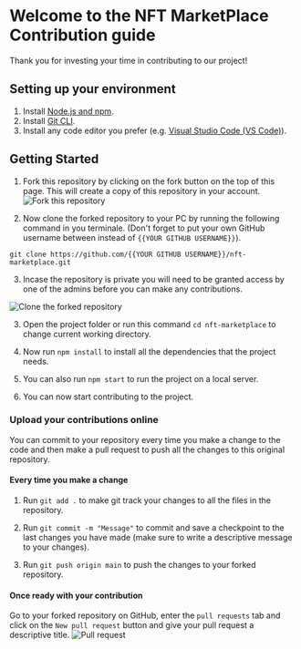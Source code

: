 # Welcome to the NFT MarketPlace Contribution guide

Thank you for investing your time in contributing to our project!

## Setting up your environment

1. Install [Node.js and npm](https://nodejs.org).
2. Install [Git CLI](https://git-scm.com/).
3. Install any code editor you prefer (e.g. [Visual Studio Code (VS Code)](https://code.visualstudio.com/)).

## Getting Started

1. Fork this repository by clicking on the fork button on the top of this page. This will create a copy of this repository in your account.
![Fork this repository](./assets/fork.png)

2. Now clone the forked repository to your PC by running the following command in you terminale. (Don't forget to put your own GitHub username between instead of `{{YOUR GITHUB USERNAME}}`).

```Git
git clone https://github.com/{{YOUR GITHUB USERNAME}}/nft-marketplace.git
```

3. Incase the repository is private you will need to be granted access by one of the admins before you can make any contributions.

![Clone the forked repository](./assets/clone.png)

3. Open the project folder or run this command `cd nft-marketplace` to change current working directory.

4. Now run `npm install` to install all the dependencies that the project needs.

5. You can also run `npm start` to run the project on a local server.

6. You can now start contributing to the project.

### Upload your contributions online

You can commit to your repository every time you make a change to the code and then make a pull request to push all the changes to this original repository.

#### Every time you make a change

1. Run `git add .` to make git track your changes to all the files in the repository.

2. Run `git commit -m "Message"` to commit and save a checkpoint to the last changes you have made (make sure to write a descriptive message to your changes).

3. Run `git push origin main` to push the changes to your forked repository.

#### Once ready with your contribution

Go to your forked repository on GitHub, enter the `pull requests` tab and click on the `New pull request` button and give your pull request a descriptive title.
![Pull request](./assets/pull.png)
